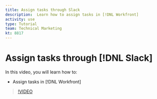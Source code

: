 ```yaml
---
title: Assign tasks through Slack
description:  Learn how to assign tasks in [!DNL Workfront]
activity: use
type: Tutorial
team: Technical Marketing
kt: 8817
---
```

# Assign tasks through [!DNL Slack]

In this video, you will learn how to:

* Assign tasks in [!DNL Workfront]

>[!VIDEO](https://video.tv.adobe.com/v/335117/?quality=12)
